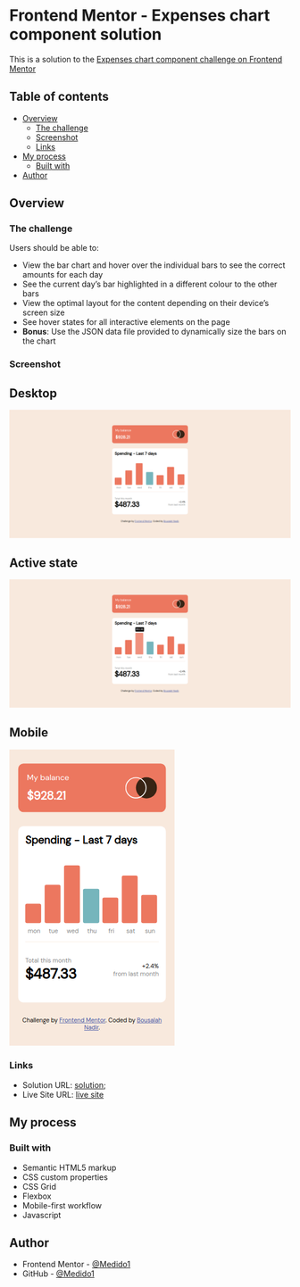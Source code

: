 # Frontend Mentor - Expenses chart component solution

This is a solution to the [Expenses chart component challenge on Frontend Mentor](https://www.frontendmentor.io/challenges/expenses-chart-component-e7yJBUdjwt)

## Table of contents

- [Overview](#overview)
  - [The challenge](#the-challenge)
  - [Screenshot](#screenshot)
  - [Links](#links)
- [My process](#my-process)
  - [Built with](#built-with)
- [Author](#author)

## Overview
### The challenge

Users should be able to:

- View the bar chart and hover over the individual bars to see the correct amounts for each day
- See the current day’s bar highlighted in a different colour to the other bars
- View the optimal layout for the content depending on their device’s screen size
- See hover states for all interactive elements on the page
- **Bonus**: Use the JSON data file provided to dynamically size the bars on the chart
### Screenshot

  ## Desktop 
  ![](./screenshots/desktop.png)

  ## Active state
  ![](./screenshots/activestate.png)

  ## Mobile 
  ![](./screenshots/mobile.png)


### Links

- Solution URL: [solution](https://github.com/Medido1/Frontend-Mentor-Expenses-chart-component);
- Live Site URL: [live site]()

## My process

### Built with

- Semantic HTML5 markup
- CSS custom properties
- CSS Grid
- Flexbox
- Mobile-first workflow
- Javascript

## Author

- Frontend Mentor - [@Medido1](https://www.frontendmentor.io/profile/Medido1)
- GitHub - [@Medido1](https://github.com/Medido1)


